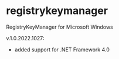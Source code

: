 # registrykeymanager
RegistryKeyManager for Microsoft Windows

v.1.0.2022.1027:
 - added support for .NET Framework 4.0